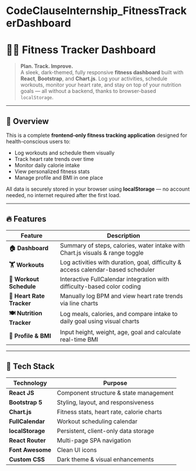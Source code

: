 # CodeClauseInternship_FitnessTrackerDashboard
# 🏋️‍♀️ Fitness Tracker Dashboard

> **Plan. Track. Improve.**  
> A sleek, dark-themed, fully responsive **fitness dashboard** built with **React**, **Bootstrap**, and **Chart.js**. Log your activities, schedule workouts, monitor your heart rate, and stay on top of your nutrition goals — all without a backend, thanks to browser-based `localStorage`.

---

## 🚀 Overview

This is a complete **frontend-only fitness tracking application** designed for health-conscious users to:

- Log workouts and schedule them visually  
- Track heart rate trends over time  
- Monitor daily calorie intake  
- View personalized fitness stats  
- Manage profile and BMI in one place  

All data is securely stored in your browser using **localStorage** — no account needed, no internet required after the first load.

---

## 🔥 Features

| Feature             | Description                                                                 |
|---------------------|-----------------------------------------------------------------------------|
| **🏠 Dashboard**       | Summary of steps, calories, water intake with Chart.js visuals & range toggle |
| **🏋️ Workouts**        | Log activities with duration, goal, difficulty & access calendar-based scheduler |
| **📅 Workout Schedule** | Interactive FullCalendar integration with difficulty-based color coding       |
| **💓 Heart Rate Tracker** | Manually log BPM and view heart rate trends via line charts                  |
| **🍽️ Nutrition Tracker** | Log meals, calories, and compare intake to daily goal using visual charts     |
| **👤 Profile & BMI**     | Input height, weight, age, goal and calculate real-time BMI                  |

---

## 🧰 Tech Stack

| Technology      | Purpose                                  |
|------------------|------------------------------------------|
| **React JS**      | Component structure & state management   |
| **Bootstrap 5**   | Styling, layout, and responsiveness      |
| **Chart.js**      | Fitness stats, heart rate, calorie charts|
| **FullCalendar**  | Workout scheduling calendar              |
| **localStorage**  | Persistent, client-only data storage     |
| **React Router**  | Multi-page SPA navigation                |
| **Font Awesome**  | Clean UI icons                           |
| **Custom CSS**    | Dark theme & visual enhancements         |

